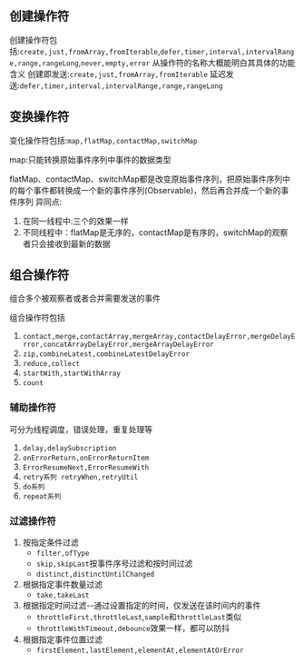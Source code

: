 ## 创建操作符
创建操作符包括:`create,just,fromArray,fromIterable`,`defer,timer,interval,intervalRange,range,rangeLong`,`never,empty,error`
从操作符的名称大概能明白其具体的功能含义
创建即发送:`create,just,fromArray,fromIterable`
延迟发送:`defer,timer,interval,intervalRange,range,rangeLong`
## 变换操作符
变化操作符包括:`map,flatMap,contactMap,switchMap`

map:只能转换原始事件序列中事件的数据类型

flatMap、contactMap、switchMap都是改变原始事件序列，把原始事件序列中的每个事件都转换成一个新的事件序列(Observable)，然后再合并成一个新的事件序列
异同点:
1. 在同一线程中:三个的效果一样
2. 不同线程中：flatMap是无序的，contactMap是有序的，switchMap的观察者只会接收到最新的数据
## 组合操作符
组合多个被观察者或者合并需要发送的事件

组合操作符包括
1. `contact,merge,contactArray,mergeArray,contactDelayError,mergeDelayError,concatArrayDelayError,mergeArrayDelayError`
2. `zip,combineLatest,combineLatestDelayError`
3. `reduce,collect`
4. `startWith,startWithArray`
5. `count`

### 辅助操作符
可分为线程调度，错误处理，重复处理等
1. `delay,delaySubscription` 
2. `onErrorReturn,onErrorReturnItem`
3. `ErrorResumeNext,ErrorResumeWith`
4. `retry系列 retryWhen,retryUtil`
5. `do系列`
6. `repeat系列`

### 过滤操作符
1. 按指定条件过滤
    * `filter,ofType`
    * `skip,skipLast`按事件序号过滤和按时间过滤
    * `distinct,distinctUntilChanged`
2. 根据指定事件数量过滤
   * `take,takeLast`
3. 根据指定时间过滤--通过设置指定的时间，仅发送在该时间内的事件
   * `throttleFirst,throttleLast`,`sample`和`throttleLast`类似
   * `throttleWithTimeout,debounce`效果一样，都可以防抖
4. 根据指定事件位置过滤
   * `firstElement,lastElement,elementAt,elementAtOrError`



